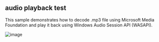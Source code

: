 ## audio playback test

This sample demonstrates how to decode .mp3 file using Microsoft Media Foundation and play it back using Windows Audio Session API (WASAPI).

![image](screenshot.png)
